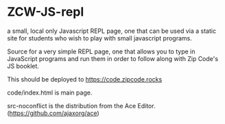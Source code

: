 # ZCW-JS-repl
a small, local only Javascript REPL page, one that can be used via a static site for students who wish to play with small javascript programs.

Source for a very simple REPL page, one that allows you to type in JavaScript programs and run them in order to follow along with Zip Code's JS booklet. 

This should be deployed to https://code.zipcode.rocks

code/index.html is main page.

src-noconflict is the distribution from the Ace Editor. (https://github.com/ajaxorg/ace)


